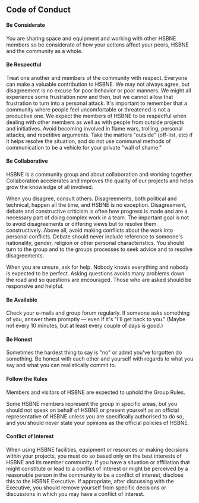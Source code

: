 ## Code of Conduct

#### Be Considerate

You are sharing space and equipment and working with other HSBNE members so be
considerate of how your actions affect your peers, HSBNE and the community as a
whole.

#### Be Respectful

Treat one another and members of the community with respect. Everyone can make a
valuable contribution to HSBNE. We may not always agree, but disagreement is no
excuse for poor behavior or poor manners. We might all experience some
frustration now and then, but we cannot allow that frustration to turn into a
personal attack. It's important to remember that a community where people feel
uncomfortable or threatened is not a productive one. We expect the members of
HSBNE to be respectful when dealing with other members as well as with people
from outside projects and initiatives. Avoid becoming involved in flame wars,
trolling, personal attacks, and repetitive arguments. Take the matters "outside"
(off-list, etc) if it helps resolve the situation, and do not use communal
methods of communication to be a vehicle for your private "wall of shame."

#### Be Collaborative

HSBNE is a community group and about collaboration and working together.
Collaboration accelerates and improves the quality of our projects and helps
grow the knowledge of all involved.

When you disagree, consult others. Disagreements, both political and technical,
happen all the time, and HSBNE is no exception. Disagreement, debate and
constructive criticism is often how progress is made and are a necessary part of
doing complex work in a team. The important goal is not to avoid disagreements
or differing views but to resolve them constructively. Above all, avoid making
conflicts about the work into personal conflicts. Debate should never include
reference to someone's nationality, gender, religion or other personal
characteristics. You should turn to the group and to the groups processes to
seek advice and to resolve disagreements.

When you are unsure, ask for help. Nobody knows everything and nobody is
expected to be perfect. Asking questions avoids many problems down the road and
so questions are encouraged. Those who are asked should be responsive and
helpful.

#### Be Available

Check your e-mails and group forum regularly. If someone asks something of you,
answer them promptly — even if it's "I'll get back to you." (Maybe not every 10
minutes, but at least every couple of days is good.)

#### Be Honest

Sometimes the hardest thing to say is "no" or admit you've forgotten do
something. Be honest with each other and yourself with regards to what you say
and what you can realistically commit to.

#### Follow the Rules

Members and visitors of HSBNE are expected to uphold the Group Rules.

Some HSBNE members represent the group in specific areas, but you should not
speak on behalf of HSBNE or present yourself as an official representative of
HSBNE unless you are specifically authorised to do so, and you should never
state your opinions as the official policies of HSBNE.

#### Conflict of Interest

When using HSBNE facilities, equipment or resources or making decisions within
your projects, you must do so based only on the best interests of HSBNE and its
member community. If you have a situation or affiliation that might constitute
or lead to a conflict of interest or might be perceived by a reasonable person
in the community to be a conflict of interest, disclose this to the HSBNE
Executive. If appropriate, after discussing with the Executive, you should
remove yourself from specific decisions or discussions in which you may have a
conflict of interest.
